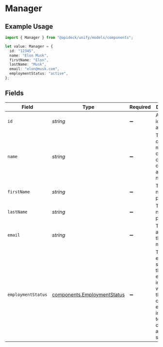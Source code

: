 # Manager

## Example Usage

```typescript
import { Manager } from "@apideck/unify/models/components";

let value: Manager = {
  id: "12345",
  name: "Elon Musk",
  firstName: "Elon",
  lastName: "Musk",
  email: "elon@musk.com",
  employmentStatus: "active",
};
```

## Fields

| Field                                                                                                                              | Type                                                                                                                               | Required                                                                                                                           | Description                                                                                                                        | Example                                                                                                                            |
| ---------------------------------------------------------------------------------------------------------------------------------- | ---------------------------------------------------------------------------------------------------------------------------------- | ---------------------------------------------------------------------------------------------------------------------------------- | ---------------------------------------------------------------------------------------------------------------------------------- | ---------------------------------------------------------------------------------------------------------------------------------- |
| `id`                                                                                                                               | *string*                                                                                                                           | :heavy_minus_sign:                                                                                                                 | A unique identifier for an object.                                                                                                 | 12345                                                                                                                              |
| `name`                                                                                                                             | *string*                                                                                                                           | :heavy_minus_sign:                                                                                                                 | The name of the manager, often a combination of their first and last names.                                                        | Elon Musk                                                                                                                          |
| `firstName`                                                                                                                        | *string*                                                                                                                           | :heavy_minus_sign:                                                                                                                 | The first name of the person.                                                                                                      | Elon                                                                                                                               |
| `lastName`                                                                                                                         | *string*                                                                                                                           | :heavy_minus_sign:                                                                                                                 | The last name of the person.                                                                                                       | Musk                                                                                                                               |
| `email`                                                                                                                            | *string*                                                                                                                           | :heavy_minus_sign:                                                                                                                 | The email address of the manager.                                                                                                  | elon@musk.com                                                                                                                      |
| `employmentStatus`                                                                                                                 | [components.EmploymentStatus](../../models/components/employmentstatus.md)                                                         | :heavy_minus_sign:                                                                                                                 | The employment status of the employee, indicating whether they are currently employed, inactive, terminated, or in another status. | active                                                                                                                             |